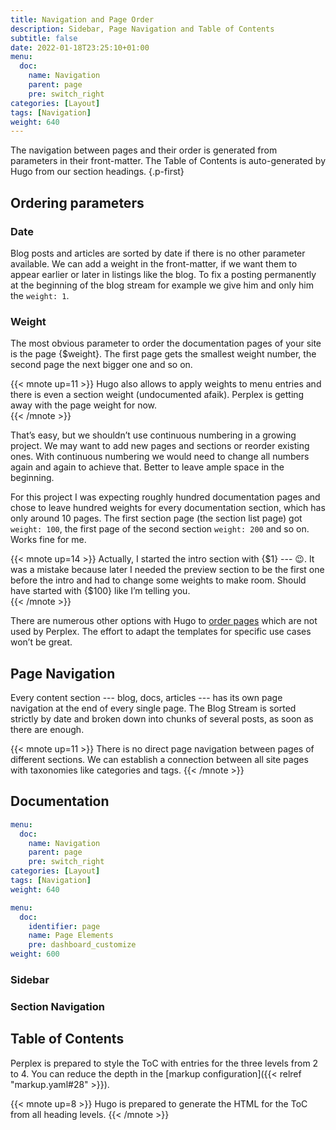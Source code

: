 ```yaml
---
title: Navigation and Page Order
description: Sidebar, Page Navigation and Table of Contents
subtitle: false
date: 2022-01-18T23:25:10+01:00 
menu:
  doc:
    name: Navigation
    parent: page
    pre: switch_right
categories: [Layout]
tags: [Navigation]
weight: 640
---
```


The navigation between pages and their order is generated from parameters in their front-matter. The Table of Contents is auto-generated by Hugo from our section headings.
{.p-first} <!--more-->

## Ordering parameters

### Date

Blog posts and articles are sorted by date if there is no other parameter available. We can add a weight in the front-matter, if we want them to appear earlier or later in listings like the blog. To fix a posting permanently at the beginning of the blog stream for example we give him and only him the `weight: 1`.

### Weight

The most obvious parameter to order the documentation pages of your site is the page {$weight}. The first page gets the smallest weight number, the second page the next bigger one and so on. 

{{< mnote up=11 >}}
Hugo also allows to apply weights to menu entries and there is even a section weight  (undocumented afaik). Perplex is getting away with the page weight for now.  
{{< /mnote >}}

That’s easy, but we shouldn’t use continuous numbering in a growing project. We may want to add new pages and sections or reorder existing ones. With continuous numbering we would need to change all numbers again and again to achieve that. Better to leave ample space in the beginning.

For this project I was expecting roughly hundred documentation pages and chose to leave hundred weights for every documentation section, which has only around 10 pages. The first section page (the section list page) got `weight: 100`, the first page of the second section `weight: 200` and so on. Works fine for me.

{{< mnote up=14 >}}
Actually, I started the intro section with {$1} --- :wink:. It was a mistake because later I needed the preview section to be the first one before the intro and had to change some weights to make room. Should have started with {$100} like I’m telling you.  
{{< /mnote >}}

There are numerous other options with Hugo to [order pages](https://gohugo.io/templates/lists/#order-content) which are not used by Perplex. The effort to adapt the templates for specific use cases won’t be great.

## Page Navigation

Every content section --- blog, docs, articles --- has its own page navigation at the end of every single page. The Blog Stream is sorted strictly by date and broken down into chunks of several posts, as soon as there are enough.

{{< mnote up=11 >}}
There is no direct page navigation between pages of different sections. We can establish a connection between all site pages with taxonomies like categories and tags.
{{< /mnote >}}

## Documentation

```yaml {.left, linenos=true}
menu:
  doc:
    name: Navigation
    parent: page
    pre: switch_right
categories: [Layout]
tags: [Navigation]
weight: 640
```

```yaml {.left, linenos=true}
menu:
  doc:
    identifier: page
    name: Page Elements
    pre: dashboard_customize
weight: 600
```

### Sidebar

### Section Navigation

## Table of Contents

Perplex is prepared to style the ToC with entries for the three levels from 2 to 4. You can reduce the depth in the [markup configuration]({{< relref "markup.yaml#28" >}}).

{{< mnote up=8 >}}
Hugo is prepared to generate the HTML for the ToC from all heading levels.
{{< /mnote >}}